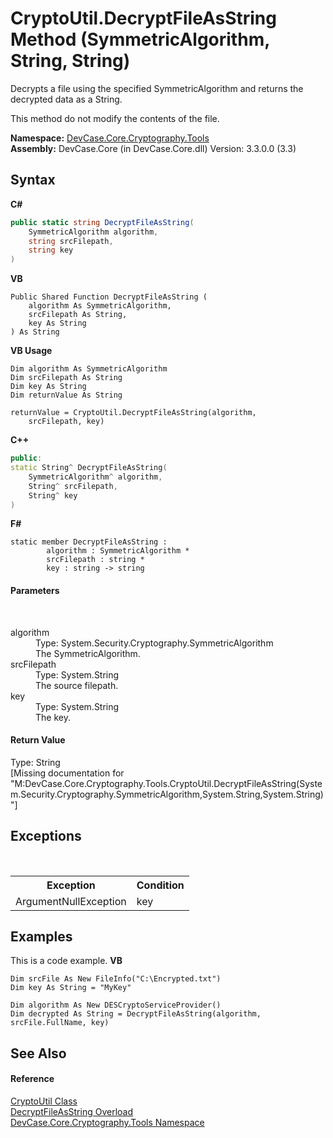 # CryptoUtil.DecryptFileAsString Method (SymmetricAlgorithm, String, String)
 

Decrypts a file using the specified SymmetricAlgorithm and returns the decrypted data as a String. 

 This method do not modify the contents of the file.

**Namespace:**&nbsp;<a href="N_DevCase_Core_Cryptography_Tools">DevCase.Core.Cryptography.Tools</a><br />**Assembly:**&nbsp;DevCase.Core (in DevCase.Core.dll) Version: 3.3.0.0 (3.3)

## Syntax

**C#**<br />
``` C#
public static string DecryptFileAsString(
	SymmetricAlgorithm algorithm,
	string srcFilepath,
	string key
)
```

**VB**<br />
``` VB
Public Shared Function DecryptFileAsString ( 
	algorithm As SymmetricAlgorithm,
	srcFilepath As String,
	key As String
) As String
```

**VB Usage**<br />
``` VB Usage
Dim algorithm As SymmetricAlgorithm
Dim srcFilepath As String
Dim key As String
Dim returnValue As String

returnValue = CryptoUtil.DecryptFileAsString(algorithm, 
	srcFilepath, key)
```

**C++**<br />
``` C++
public:
static String^ DecryptFileAsString(
	SymmetricAlgorithm^ algorithm, 
	String^ srcFilepath, 
	String^ key
)
```

**F#**<br />
``` F#
static member DecryptFileAsString : 
        algorithm : SymmetricAlgorithm * 
        srcFilepath : string * 
        key : string -> string 

```


#### Parameters
&nbsp;<dl><dt>algorithm</dt><dd>Type: System.Security.Cryptography.SymmetricAlgorithm<br />The SymmetricAlgorithm.</dd><dt>srcFilepath</dt><dd>Type: System.String<br />The source filepath.</dd><dt>key</dt><dd>Type: System.String<br />The key.</dd></dl>

#### Return Value
Type: String<br />\[Missing <returns> documentation for "M:DevCase.Core.Cryptography.Tools.CryptoUtil.DecryptFileAsString(System.Security.Cryptography.SymmetricAlgorithm,System.String,System.String)"\]

## Exceptions
&nbsp;<table><tr><th>Exception</th><th>Condition</th></tr><tr><td>ArgumentNullException</td><td>key</td></tr></table>

## Examples
This is a code example. 
**VB**<br />
``` VB
Dim srcFile As New FileInfo("C:\Encrypted.txt")
Dim key As String = "MyKey"

Dim algorithm As New DESCryptoServiceProvider()
Dim decrypted As String = DecryptFileAsString(algorithm, srcFile.FullName, key)
```


## See Also


#### Reference
<a href="T_DevCase_Core_Cryptography_Tools_CryptoUtil">CryptoUtil Class</a><br /><a href="Overload_DevCase_Core_Cryptography_Tools_CryptoUtil_DecryptFileAsString">DecryptFileAsString Overload</a><br /><a href="N_DevCase_Core_Cryptography_Tools">DevCase.Core.Cryptography.Tools Namespace</a><br />